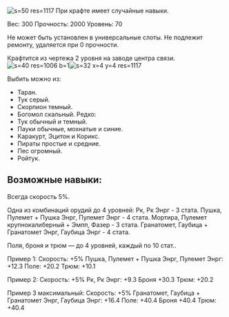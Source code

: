 ![s=50 res=1117]()
При крафте имеет случайные навыки.

Вес: 300
Прочность: 2000
Уровень: 70

Не может быть установлен в универсальные слоты.
Не подлежит ремонту, удаляется при 0 прочности.


Крафтится из чертежа 2 уровня на заводе центра связи.
![s=40 res=1006 b=1]()![s=32 x=4 y=4 res=1117]()

Выбить можно из:
  * Таран.
  * Тук серый.
  * Скорпион темный.
  * Богомол скальный.
Редко:
  * Тук обычный и темный.
  * Пауки обычные, мохнатые и синие.
  * Каракурт, Эцитон и Корикс.
  * Пираты простые и средние.
  * Пес огромный.
  * Ройтук.

## Возможные навыки:
Всегда скорость 5%.

Одна из комбинаций орудий до 4 уровней:
Рк, Рк Энрг - 3 стата.
Пушка, Пулемет + Пушка Энрг, Пулемет Энрг - 4 стата.
Мортира, Пулемет крупнокалиберный + Эмпп, Фазер - 3 стата.
Гранатомет, Гаубица + Гранатомет Энрг, Гаубица Энрг - 4 стата.

Поля, броня и трюм — до 4 уровней, каждый по 10 стат..

Пример 1:
Скорость: +5%
Пушка, Пулемет + Пушка Энрг, Пулемет Энрг: +12.3
Поле: +20.2
Трюм: +10.1

Пример 2:
Скорость: +5%
Рк, Рк Энрг: +9.3
Броня +30.3
Трюм: +20.2

Пример 3 максимальный:
Скорость: +5%
Гранатомет, Гаубица + Гранатомет Энрг, Гаубица Энрг: +16.4
Поле: +40.4
Броня +40.4
Трюм: +40.4